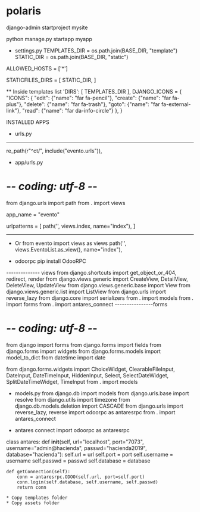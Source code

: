 # polaris
django-admin startproject mysite

python manage.py startapp myapp

* settings.py
TEMPLATES_DIR = os.path.join(BASE_DIR, "template")
STATIC_DIR = os.path.join(BASE_DIR, "static")

ALLOWED_HOSTS = ['*']

STATICFILES_DIRS = [
    STATIC_DIR,
]

** Inside templates list
'DIRS': [
            TEMPLATES_DIR
        ],
DJANGO_ICONS = {
    "ICONS": {
        "edit": {"name": "far fa-pencil"},
        "create": {"name": "far fa-plus"},
        "delete": {"name": "far fa-trash"},
        "goto": {"name": "far fa-external-link"},
        "read": {"name": "far da-info-circle"}
    },
}

INSTALLED APPS

* urls.py
--------------------------------------
re_path(r"^ct/", include("evento.urls")),

* app/urls.py
# -*- coding: utf-8 -*-
from django.urls import path
from . import views

app_name = "evento"

urlpatterns = [
    path('', views.index, name="index"),
]

----------------
* Or
from evento import views as views
path('', views.EventoList.as_view(), name="index"),

* odoorpc
pip install OdooRPC

-------------- views
from django.shortcuts import get_object_or_404, redirect, render
from django.views.generic import CreateView, DetailView, DeleteView, UpdateView
from django.views.generic.base import View
from django.views.generic.list import ListView
from django.urls import reverse_lazy
from django.core import serializers
from . import models
from . import forms
from . import antares_connect
----------------forms
# -*- coding: utf-8 -*-
from django import forms
from django.forms import fields
from django.forms import widgets
from django.forms.models import model_to_dict
from datetime import date

from django.forms.widgets import ChoiceWidget, ClearableFileInput, DateInput, DateTimeInput, HiddenInput, Select, SelectDateWidget, SplitDateTimeWidget, TimeInput
from . import models

* models.py
from django.db import models
from django.urls.base import resolve
from django.utils import timezone
from django.db.models.deletion import CASCADE
from django.urls import reverse_lazy, reverse
import odoorpc as antaresrpc
from . import antares_connect

* antares connect
import odoorpc as antaresrpc

class antares:
    def __init__(self, url="localhost", port="7073", username="admin@hacienda", passwd="hacienda2019", database="hacienda"):
        self.url = url
        self.port = port
        self.username = username
        self.passwd = passwd
        self.database = database

    def getConnection(self):
        conn = antaresrpc.ODOO(self.url, port=self.port)
        conn.login(self.database, self.username, self.passwd)
        return conn

    * Copy templates folder
    * Copy assets folder
